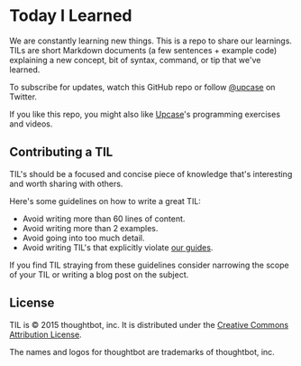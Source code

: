 # Today I Learned

We are constantly learning new things. This is a repo to share our learnings.
TILs are short Markdown documents (a few sentences + example code) explaining a
new concept, bit of syntax, command, or tip that we've learned.

To subscribe for updates,
watch this GitHub repo
or follow [@upcase] on Twitter.

[@upcase]: https://twitter.com/upcase

If you like this repo,
you might also like
[Upcase]'s programming exercises and videos.

[Upcase]: https://upcase.com?utm_source=til

## Contributing a TIL

TIL's should be a focused and concise piece of knowledge that's interesting and
worth sharing with others.

Here's some guidelines on how to write a great TIL:

* Avoid writing more than 60 lines of content.
* Avoid writing more than 2 examples.
* Avoid going into too much detail.
* Avoid writing TIL's that explicitly violate [our guides].

If you find TIL straying from these guidelines consider narrowing the scope of
your TIL or writing a blog post on the subject.

[our guides]: https://github.com/thoughtbot/guides

License
-------

TIL is © 2015 thoughtbot, inc.
It is distributed under the [Creative Commons Attribution License][license].

[license]: http://creativecommons.org/licenses/by/3.0/

The names and logos for thoughtbot are trademarks of thoughtbot, inc.
